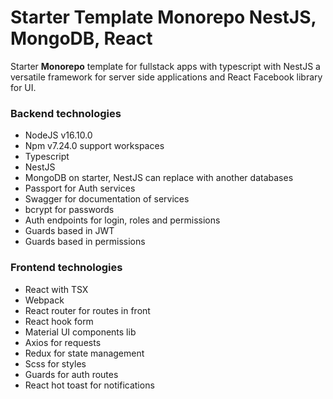 # Starter Template Monorepo NestJS, MongoDB, React
Starter **Monorepo** template for fullstack apps with typescript with NestJS a versatile framework for server side applications and React Facebook library for UI.
### Backend technologies
- NodeJS v16.10.0
- Npm v7.24.0 support workspaces
- Typescript
- NestJS
- MongoDB on starter, NestJS can replace with another databases
- Passport for Auth services
- Swagger for documentation of services
- bcrypt for passwords
- Auth endpoints for login, roles and permissions
- Guards based in JWT
- Guards based in permissions
### Frontend technologies
- React with TSX
- Webpack
- React router for routes in front
- React hook form
- Material UI components lib
- Axios for requests
- Redux for state management
- Scss for styles
- Guards for auth routes
- React hot toast for notifications
